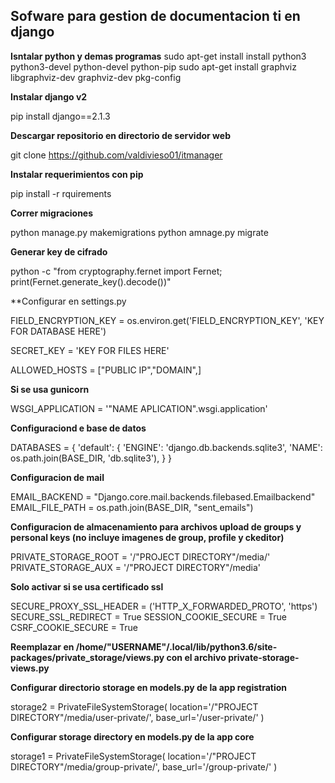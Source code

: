 ## Sofware para gestion de documentacion ti en django

**Isntalar python y demas programas**
sudo apt-get install install python3 python3-devel python-devel python-pip
sudo apt-get install graphviz libgraphviz-dev graphviz-dev pkg-config

**Instalar django v2**

pip install django==2.1.3

**Descargar repositorio en directorio de servidor web**

git clone https://github.com/valdivieso01/itmanager

**Instalar requerimientos con pip**

pip install -r rquirements

**Correr migraciones**

python manage.py makemigrations
python amnage.py migrate

**Generar key de cifrado**

python -c "from cryptography.fernet import Fernet; print(Fernet.generate_key().decode())"

**Configurar en settings.py

FIELD_ENCRYPTION_KEY = os.environ.get('FIELD_ENCRYPTION_KEY', 'KEY FOR DATABASE HERE')

SECRET_KEY = 'KEY FOR FILES HERE'

ALLOWED_HOSTS = ["PUBLIC IP","DOMAIN",]

**Si se usa gunicorn**

WSGI_APPLICATION = '"NAME APLICATION".wsgi.application'

**Configuraciond e base de datos**

DATABASES = {
    'default': {
        'ENGINE': 'django.db.backends.sqlite3',
        'NAME': os.path.join(BASE_DIR, 'db.sqlite3'),
    }
}

**Configuracion de mail**

EMAIL_BACKEND = "Django.core.mail.backends.filebased.Emailbackend"
EMAIL_FILE_PATH = os.path.join(BASE_DIR, "sent_emails")

**Configuracion de almacenamiento para archivos upload de groups y personal keys (no incluye imagenes de group, profile y ckeditor)**

PRIVATE_STORAGE_ROOT = '/"PROJECT DIRECTORY"/media/'
PRIVATE_STORAGE_AUX = '/"PROJECT DIRECTORY"/media'

**Solo activar si se usa certificado ssl**

SECURE_PROXY_SSL_HEADER = ('HTTP_X_FORWARDED_PROTO', 'https')
SECURE_SSL_REDIRECT = True
SESSION_COOKIE_SECURE = True
CSRF_COOKIE_SECURE = True

**Reemplazar en /home/"USERNAME"/.local/lib/python3.6/site-packages/private_storage/views.py con el archivo private-storage-views.py**

**Configurar directorio storage en models.py de la app registration**

storage2 = PrivateFileSystemStorage(
    location='/"PROJECT DIRECTORY"/media/user-private/',
    base_url='/user-private/'
)

**Configurar storage directory en models.py de la app core**

storage1 = PrivateFileSystemStorage(
    location='/"PROJECT DIRECTORY"/media/group-private/',
    base_url='/group-private/'
) 
